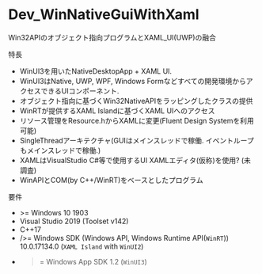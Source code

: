 # Dev_WinNativeGuiWithXaml
Win32APIのオブジェクト指向プログラムとXAML_UI(UWP)の融合  

特長
+ WinUI3を用いたNativeDesktopApp + XAML UI. 
+ WinUI3はNative, UWP, WPF, Windows Formなどすべての開発環境からアクセスできるUIコンポーネント.
+ オブジェクト指向に基づくWin32NativeAPIをラッピングしたクラスの提供
+ WinRTが提供するXAML Islandに基づくXAML UIへのアクセス
+ リソース管理をResource.hからXAMLに変更(Fluent Design Systemを利用可能)
+ SingleThreadアーキテクチャ(GUIはメインスレッドで稼働. イベントループもメインスレッドで稼働.)
+ XAMLはVisualStudio C#等で使用するUI XAMLエディタ(仮称)を使用? (未調査)
+ WinAPIとCOM(by C++/WinRT)をベースとしたプログラム

要件
+ \>= Windows 10 1903
+ Visual Studio 2019 (Toolset v142)
+ C++17
+ />= Windows SDK (Windows API, Windows Runtime API(`WinRT`)) 10.0.17134.0 (`XAML Island` with `WinUI2`)
+ >= Windows App SDK 1.2 (`WinUI3`)


